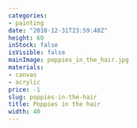 ```yaml
---
categories:
- painting
date: "2010-12-31T23:59:48Z"
height: 60
inStock: false
isVisible: false
mainImage: poppies_in_the_hair.jpg
materials:
- canvas
- acrylic
price: -1
slug: poppies-in-the-hair
title: Poppies in the hair
width: 40
---
```



